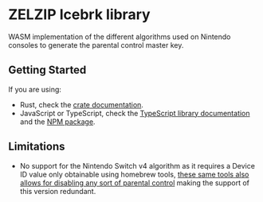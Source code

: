 # ZELZIP Icebrk library

WASM implementation of the different algorithms used on Nintendo consoles to generate the parental control master key.

## Getting Started

If you are using:

- Rust, check the [crate documentation](https://docs.rs/zelzip_icebrk).
- JavaScript or TypeScript, check the [TypeScript library documentation](https://typedoc.icebrk.zelzip.dev) and the [NPM package](https://www.npmjs.com/package/@zelzip/icebrk).

## Limitations

- No support for the Nintendo Switch v4 algorithm as it requires a Device ID value only obtainable using homebrew tools, [these same tools also allows for disabling any sort of parental control](https://gbatemp.net/threads/reset-parental-control-nx-an-easy-to-reset-the-pin-for-controls.556891/) making the support of this version redundant.
